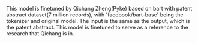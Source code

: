 This model is finetuned by Qichang Zheng(Pyke) based on bart with patent abstract dataset(7 million records), with 'facebook/bart-base' being the tokenizer and original model. The input is the same as the output, which is the patent abstract.
This model is finetuned to serve as a reference to the research that Qichang is in.